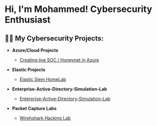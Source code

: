 <h1>Hi, I'm Mohammed! Cybersecurity Enthusiast

<h2>👨‍💻 My Cybersecurity Projects:</h2>

- <b>Azure/Cloud Projects</b>
  - [Creating live SOC / Honeynet in Azure](https://github.com/MohammedAl13/Cloud-SOC)

- <b>Elastic Projects</b>
  - [Elastic Siem HomeLab](https://github.com/MohammedAl13/Elastic-SIEM-Mini-Lab/blob/8e2836540223b4f8ac84210f11dba4ffe57522ae/README.md)

- <b>Enterprise-Active-Directory-Simulation-Lab</b>
  - [Enterprise-Active-Directory-Simulation-Lab](https://github.com/MohammedAl13/Enterprise-Active-Directory-Simulation-Lab)

- <b>Packet Capture Labs</b>
  - [Wirehshark Hacking Lab](https://github.com/MohammedAl13/Wireshark-Hacking-Lab)

